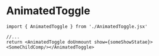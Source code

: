 # AnimatedToggle

``` JS
import { AnimatedToggle } from './AnimatedToggle.jsx'

//...
return <AnimatedToggle doUnmount show={someShowStatae}><SomeChildComp/></AnimatedToggle>
```

